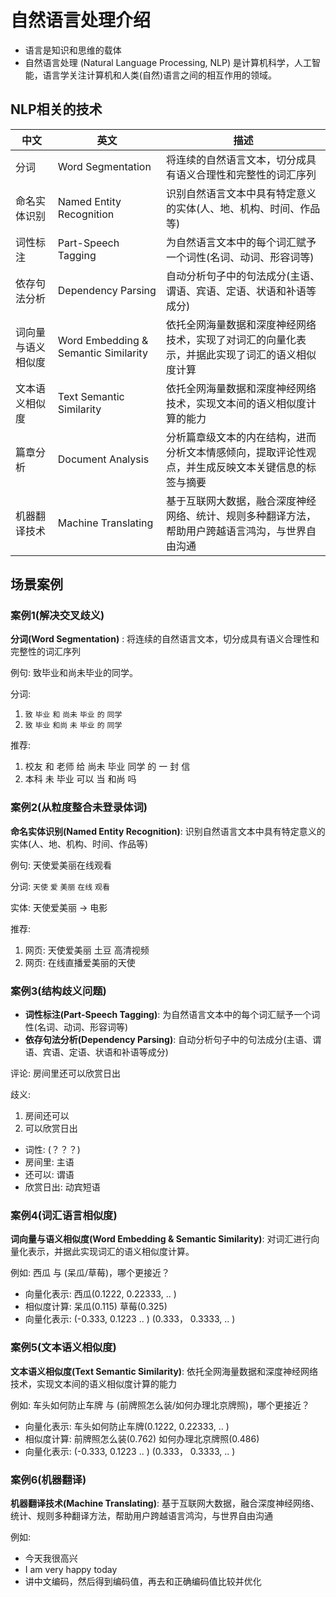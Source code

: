 # 自然语言处理介绍

* 语言是知识和思维的载体
* 自然语言处理 (Natural Language Processing, NLP) 是计算机科学，人工智能，语言学关注计算机和人类(自然)语言之间的相互作用的领域。

## NLP相关的技术

| 中文 | 英文 | 描述 |
| --- | --- | --- |
| 分词 | Word Segmentation | 将连续的自然语言文本，切分成具有语义合理性和完整性的词汇序列 |
| 命名实体识别 | Named Entity Recognition | 识别自然语言文本中具有特定意义的实体(人、地、机构、时间、作品等) |
| 词性标注 | Part-Speech Tagging | 为自然语言文本中的每个词汇赋予一个词性(名词、动词、形容词等) |
| 依存句法分析 | Dependency Parsing | 自动分析句子中的句法成分(主语、谓语、宾语、定语、状语和补语等成分) |
| 词向量与语义相似度 | Word Embedding & Semantic Similarity | 依托全网海量数据和深度神经网络技术，实现了对词汇的向量化表示，并据此实现了词汇的语义相似度计算 |
| 文本语义相似度 | Text Semantic Similarity | 依托全网海量数据和深度神经网络技术，实现文本间的语义相似度计算的能力 |
| 篇章分析 | Document Analysis | 分析篇章级文本的内在结构，进而分析文本情感倾向，提取评论性观点，并生成反映文本关键信息的标签与摘要 |
| 机器翻译技术 | Machine Translating | 基于互联网大数据，融合深度神经网络、统计、规则多种翻译方法，帮助用户跨越语言鸿沟，与世界自由沟通 |

## 场景案例

### 案例1(解决交叉歧义)

**分词(Word Segmentation)** : 将连续的自然语言文本，切分成具有语义合理性和完整性的词汇序列

例句: 致毕业和尚未毕业的同学。

分词:  

1. `致` `毕业` `和` `尚未` `毕业` `的` `同学`
2. `致` `毕业` `和尚` `未` `毕业` `的` `同学`

推荐: 

1. 校友 和 老师 给 尚未 毕业 同学 的 一 封 信
2. 本科 未 毕业 可以 当 和尚 吗

### 案例2(从粒度整合未登录体词)

**命名实体识别(Named Entity Recognition)**: 识别自然语言文本中具有特定意义的实体(人、地、机构、时间、作品等)

例句: 天使爱美丽在线观看

分词: `天使` `爱` `美丽` `在线` `观看`

实体:  天使爱美丽 -> 电影

推荐: 

1. 网页: 天使爱美丽 土豆 高清视频
2. 网页: 在线直播爱美丽的天使

### 案例3(结构歧义问题)

* **词性标注(Part-Speech Tagging)**:  为自然语言文本中的每个词汇赋予一个词性(名词、动词、形容词等)
* **依存句法分析(Dependency Parsing)**: 自动分析句子中的句法成分(主语、谓语、宾语、定语、状语和补语等成分)

评论: 房间里还可以欣赏日出

歧义:

1. 房间还可以
2. 可以欣赏日出

* 词性: (？？？)
* 房间里: 主语
* 还可以: 谓语
* 欣赏日出:  动宾短语

### 案例4(词汇语言相似度)

**词向量与语义相似度(Word Embedding & Semantic Similarity)**: 对词汇进行向量化表示，并据此实现词汇的语义相似度计算。

例如: 西瓜 与 (呆瓜/草莓)，哪个更接近？

* 向量化表示: 西瓜(0.1222, 0.22333, .. )
* 相似度计算: 呆瓜(0.115)           草莓(0.325)
* 向量化表示: (-0.333, 0.1223 .. )  (0.333， 0.3333, .. )

### 案例5(文本语义相似度)

**文本语义相似度(Text Semantic Similarity)**: 依托全网海量数据和深度神经网络技术，实现文本间的语义相似度计算的能力

例如: 车头如何防止车牌 与 (前牌照怎么装/如何办理北京牌照)，哪个更接近？

* 向量化表示: 车头如何防止车牌(0.1222, 0.22333, .. )
* 相似度计算: 前牌照怎么装(0.762)     如何办理北京牌照(0.486)
* 向量化表示: (-0.333, 0.1223 .. )   (0.333， 0.3333, .. )

### 案例6(机器翻译)

**机器翻译技术(Machine Translating)**: 基于互联网大数据，融合深度神经网络、统计、规则多种翻译方法，帮助用户跨越语言鸿沟，与世界自由沟通

例如: 

* 今天我很高兴
* I am very happy today
* 讲中文编码，然后得到编码值，再去和正确编码值比较并优化
